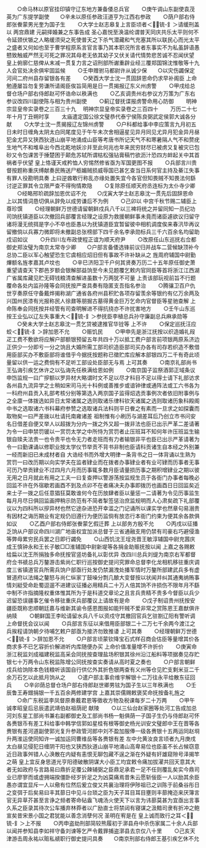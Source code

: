 <!-- { "loadSidebar": true } -->
　　○命马林以原官挂印镇守辽东地方兼备倭总兵官
　　○庚午调山东副使袁茂英为广东提学副使　　○辛未以原任参政汪道亨为江西右参政
　　○荫户部右侍郎张餋蒙男光奎为国子生
　　○大学士赵志皋复上言臣顷者＜锍-釒＞请缓刑盖以  两宫鼎建  元嗣择婚兼之东事告成  圣心嘉悦至涣温纶谓普天同庆共乐太平则何不令延颈伏锧之人略缓须臾之死使普天之下杀气潜藏和气充塞其所以联民心而光太平之盛者又何如也至于曹学程原系言官言事乃其本职况所言者东事实不为私虽辞语愚戆致触威严然无可死之罪况其母老无依其幼子又伏关请代情势悲苦诚不忍闻伏望  皇上俯廓仁慈俾从末减一贯复力言之诏刑部所谳重辟业经三覆郑国锦沈惟敬等十九人会官处决余俱牢固监候
　　○壬申赠驸马都尉许从诚少保　　○以灾伤蠲保定河间二府州县存留银各有差
　　○癸酉大学士沈一贯固辞恩命仍求早补阁臣  上命勉遵屡旨勿复劳谦所请阁臣俟旨简用是日一贯揭报辽东义州虏警
　　○甲戌给总督仓场户部右侍郎赵可怀诰命以秩满也
　　○乙亥调贵州右参议方万策为广东右参议改四川副使陈与相为贵州副使
　　○蓟辽督抚谍报虏警命用心防御
　　明神宗显皇帝实录卷之三百三十九
　明神宗显皇帝实录卷之三百四十
　　万历二十七年十月丁丑朔时享
　　太庙遣定国公徐文璧恭代泰宁侯陈良弼武定侯郭大诚各分献
　　○大学士沈一贯揭报辽左锦州虏警
　　○户科都给事中李应策言九月初五日未时日缠角太阴太白同尾度见于午午未次舍相逼星见异月同见尤异月犯金异月昼犯金尤异又狭西狄道山崩平地涌成山臣等考唐书所记天气不和寒暑隔人气不和赘疣生地气不和堆阜出今西北乾地妖沴并至此何兆也年来民穷财尽已被虏又复被灾已包砂又令包课苦于捶楚困于颠危苏轼所谓枯松强钻膏稿竹欲沥汁恐四方衅起关中其首祸者乎伏望  皇上恪谨天戒矜恤人穷惕然修省亟为军国更图不报
　　○兵部言川贵督按题称重庆缚献奏民贿送尸柩媚贼损威辱国已甚乞查当日系何官主持及綦江失事有罪人役勘明具奏  上曰逆酋敢行称乱亦缘处置失宜今各官但知畏贼不知畏法何繇讨逆正罪其令立限严查不得徇情欺隐
　　○复除原任顺天府丞连标为太仆寺少卿
　　○经略邢玠疏辞加恩优诏不允　　○戊寅大学士赵志皋沈一贯先后固辞恩命  上以其情词恳切俱从辞免以成劳谦后不为例
　　○己卯以  中宫千秋节赐二辅臣上尊珍馔
　　○经理朝鲜万世德请留朝鲜戍兵八千以三裨将统之并留同知一员纪功司饷抚镇道臣以次撤回兵部覆言经理之设原为救援朝鲜事未竟而诸臣遽欲议归留守诸将漫无统挕是字小不卒也臣愚以为抚镇道臣宜暂留彼中相机调度俟来春汛毕再议留撤倘以兵寡力微即将未撤副总张榜部下四千余名李承勋标兵三千六百余名均留助戍诏如议
　　○升四川左布政使程正谊为顺天府尹
　　○改原任山东巡抚右佥都御史郑汝璧为南京太常寺少卿　　○户部言备倭选锋前议归并战车二营候缺顶补今总协二臣以军心触望恐生它虞相应炤旧但有事故不许补缺从之  旌周府辅国中尉勤熚额名旌孝嘉其卢坟也
　　○辛巳济阳卫千户何其贤奏万历二十五年原任御史萧重望请查天下郡邑岁额会银解部益饷至今未见题覆乞敕内官同臣等首将浙江江西湖广省属库藏见贮无碍钱粮清查解进虽数十万两犹不可量  上责该部玩视前旨不行题覆命各处内监孙隆等会同抚按严查具奏有隐匿支吾指名参治
　　○腾骧卫百户仇世亨奏原任守备戴烨揭称湖广通省各府州县积贮各项存留羡余等银约有亿万余两及兴国州民漆有光报称民人徐鼐等朋掘古墓得黄金巨万乞命内官督臣等星驰查解  上命陈奉会同抚按并经管有司查明解进不得抗挠亦不许扰害地方
　　○壬午山东巡按王业弘以辽左失事重大＜锍-釒＞参抚臣李植总兵孙守廉副总兵麻承勋等
　　○癸未大学士赵志皋沈一贯乞贷被逮推官华铨等  上不许
　　○保定巡抚汪应蛟＜锍-釒＞辞加恩不允
　　○赈饥民
　　○甲申先是浙江抚按以织造婚礼叚疋工费不敷欲将应解户部额银预留五年共四十万以抵工费户部言前项银两原系济边正供少一分即亏一分之饷且大婚所需工部司织造臣部司买办各有司存若织造不敷借用臣部买办不敷臣部将谁借乎今据抚按题称已徵贮库应解本部银四万二千有奇此顷量留以供一运之费倘有不足听工部设处臣部无与焉  上可其奏
　　○南京礼部尚书王弘诲引疾乞休许之以弘诲先任秩满给恩如例
　　○南京国子监祭酒郭正域条议申饬监规一曰广摉额以罗异材大略谓时文不足以尽才科目不足以得士请下礼部访求各州县九流异学之士稍如宋司马光十科例或善推步或谙钟律或通阵法或工六书各为一科府州县贡入礼部考核分别等第选入两京国子监得炤选贡事例次者依旧附事例与之全廪一体拨选如异日太常诸属之选则取诸乐律科钦天诸属之选则取诸历象科殿阁中书之选取诸六书科幕府参赞之选取诸兵法科则平日餋之有素而一旦求之如探囊而取物矣一曰严差拨以杜请托南雍诸差  祖制惟有小刷历与湖差耳后乃创立市书问安名日借差自便又举人以超拨为分内一拨之外又超一拨非法也臣已出示严革二差请著为令一曰申禁罚锾以一赏罚太学之中所恃为赏罚者止压班耳不知何年许压班监生输银自赎夫法贵一也令贵平也令无力者走班而有力者输银非平也臣已出示严革请著为令一曰勤课诵以修职业按太学仪节举贡不背书非制也臣请科贡诸生自本经之外别兼一经而新旧已未成材者自  大诰经书而外增大明律一条背书之日一体背诵以生熟为赏罚一曰改历期以向实学夫在监者肄业而在拨者办事肄业者有业可肄而历事者无事可历乃举贡肄业不过四月六月而历事辄多数月臣请量损历事之期积增肄业之期以彼无用之日月就此有用之工夫一曰复查押以警游荡按监规生员于各衙门办事者每晚必回监不许在外宿歇若画酉不到及点卯不在者痛决夫办事即拨历也画酉日日回监矣近来士子一拨之后任意猖狂莫敢谁何今在历放肆者臣以量惩一二请著为令见历事监生每月月尽日俱回监画押稍示防范有不简者掣签惩治庶监规明而人心肃矣疏下礼部覆议以为四科所以摉异材也然它途杂进恐开幸滥之门记诵所以课实学也然章句易溺贵有因材之诲历期业有定规仍旧遵行为便历监倘有放恣行本衙门约束为便其余各款俱如议
　　○乙酉户部右侍郎张餋蒙乞假迁葬  上以部务方殷不允
　　○丙戌以征播乏饷从户部议命四川湖广地亩权宜加派总督于三省通融支用仍禁有司豪右巧避侵渔等弊毋累穷民兵罢之日即行蠲免
　　○山西饥沈王埕尧晋王敏淳辅国中尉充蒏庆成王慎钟永和王长子敏□□淮辅国中尉新堤等各捐金助赈抚按以闻  上嘉之各赐敕给扁以沈王所捐独多命抚按官竖坊备礼以彰优异  改四川总兵刘缇为南京右军都督府佥书禠总兵万鏊游击紫尚仁职行巡按御史提问究罪命总督李化龙相机移驻重庆调度三省镇道官兵所需兵饷户部亟行处发仍禁漏洩处播军情时万鏊所部建武兵多有虚冒道府以法绳之鏊怒与尚仁纵家丁鼓噪分剽几酿大变督按以状闻并纠其通夷纳贿事情刘綎受命赴蜀逗遛不进建议征播必用精兵二十万人倍其饷不许损伤不限年月不繇中制不许指摘隆权重体惟其所为于是科道交章论之且言兵贵精不贵多今督臣以兵少迟留恐误疆事乞催令移驻重庆兵部覆议上请故有是命
　　○戊子制诏贵州抚按安疆臣既称忠顺朝廷嘉与维新其谕令感恩图报如能歼贼不爱非常之赏陈恩王嘉猷俱许纳赎
　　○朝鲜国王李昖请留水兵八千以资戍守其撤回官兵乞驻劄辽阳有警听调  上命督抚会议以闻
　　○兵部言东征以来借用臣部银二十二万七千余两今渡江之兵挨程请饷朝夕待哺乞敕户部亟为接济勿致推诿  上可其奏
　　○经理朝鲜万世德＜锍-釒＞辞加恩不允
　　○户部言顷蒙钦降宝石式样召商会估臣等量增其价各商求多不已乞容折价解进听内库随便办买  上命价值准量增不许折价
　　○庚寅命浙江税监刘成福建税监高采会同抚按查理盐场积银其徐州沿江船料等项据奏见存贮银七十万两令山东税监陈增公同抚按查实奏请从高时夏之奏也
　　○户部言朝鲜戍兵给饷除本色钱粮听该国自行供亿外其折色银两查有义州等仓见贮支剩米豆二千余万石乞以此抵月饷从之
　　○遣户部主事俞维宇解银十二万往永平给散东征回兵
　　○辛卯荫总督仓场户部右侍郎赵世卿男铉为国子生以三年秩满也
　　○壬辰鲁王寿鏳捐银一千五百余两修建学宫  上嘉其崇儒赐敕褒奖命抚按备礼旌之
　　○命广东税监李凤督原奏戴君恩等徵收方物及税课每岁二十万两
　　○甲午  诚孝昭皇后忌辰遣武靖伯赵祖荫祀  献陵
　　○以三仙台赵家圈等处河工告成加总河刘东星工部尚书兼右副都御史及工部尚书杨一魁俱荫一子国子生仍与侍郎赵可怀各赉银币有差工科给事中韩学信郭如星桂有根等御史杨光训安文璧郎中王在晋等各赉银有差河道副使郭光复升参政管河郎中刘不盈加服俸一级各赉银十五两运同赵埛升两淮运使同知许一诚加运同曹维岳等各赉银有差  左中允黄汝良言顷者九月庚戌太白昼见侵犯日缠阴干阳也又狭西狄道山崩平地涌山高卑易位也臣虽不长占候窃意近日政事舛错人心涣散在内疑有恚恨无聊包藏不逞之渐在外疑有奸雄窥隙号泽揭竿之萌  皇上宜反身思道光亨阳德破散阴谋大小臣工均宜敕令痛加拔濯共回天意其大者无如政府与言路易曰鼎折足覆公餗辅弼之臣鼎足承君一足不任则覆乱矣实今鼎司业已廖寥而或虚拥端揆僵卧经岁折足之为凶莫痛焉昔朱云愿斩佞臣一人以励其余臣愚亦谓宜显斥一人以儆有位然后爰立俊又共襄治理将伊陟祖已之训陈于前桑谷彤日之变弭于后矣易曰丰其蔀日中见斗台琐之臣为天子耳目耳目壅则丰蔀掩迩来厌簿言官无异草芥甚至言诤之频者寄命砧盎飞魂汤火使天下以言为讳蔀莫甚为宜亟出言事久系之臣录其待次公车播弃林莽者以广励直士将禁闼有寝谋之汲黯司隶有折冲之鲍宣矣昔宋景小国之君犹能以善念消孽何况  圣明在宥是在  皇上诚而致行之耳＜锍-釒＞上不报
　　○丙申盗劫刑部简较熊履初于漷县舟中杀伤家属二十余人兵部以闻并参知县李如祥守备刘谏等乞严令戴罪捕盗漷县去京仅八十里
　　○己亥天津游击周永祐以赃私禠职行御史提问具奏　　○南京刑部右侍郎王基引疾乞休不允
